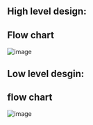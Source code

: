 High level design:
------------------------
Flow chart
----------
![image](https://user-images.githubusercontent.com/89508265/132458711-1bd9c21d-8cb0-4712-8b48-e2b45d5bbf79.png)

Low level desgin:
-------------------
flow chart
---------------
![image](https://user-images.githubusercontent.com/89508265/132458810-7f7f4c8a-7b0a-46c0-9516-df3b9db180d6.png)
